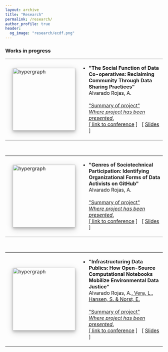```yaml
---
layout: archive
title: "Research"
permalink: /research/
author_profile: true
header:
  og_image: "research/ecdf.png"
---
```


### Works in progress ###

<table style="border: none;" align="center" border="0px" width="100%">
  <tbody>
    <tr>
      <td style="border: none;" width="1%"></td>
      <td style="border: none;" width="27%"><img alt="hypergraph" src="pull from image" class="left" width="200" style="box-shadow: 0 4px 8px 0 rgba(0, 0, 0, 0.2), 0 6px 20px 0 rgba(0, 0, 0, 0.19);"></td>
      <td style="border: none;" width="90%">
        <ul>
          <li><b>"The Social Function of Data Co-operatives: Reclaiming Community Through Data Sharing Practices"</b><br>
            Alvarado Rojas, A. <a href="https://orcid.org/0000-0003-0360-6385"><br>
              <br>
              "Summary of project"<br>
            <i>Where project has been presented</i>.<br>
            [ <a href="actual link">link to conference</a> ]&nbsp;&nbsp; [ <a href="link files">Slides</a> ]
          </li>
          <div id="help130"></div>
        </ul>
      </td>
    </tr>
  </tbody>
</table>
<br>
<table style="border: none;" align="center" border="0px" width="100%">
  <tbody>
    <tr>
      <td style="border: none;" width="1%"></td>
      <td style="border: none;" width="27%"><img alt="hypergraph" src="pull from image" class="left" width="200" style="box-shadow: 0 4px 8px 0 rgba(0, 0, 0, 0.2), 0 6px 20px 0 rgba(0, 0, 0, 0.19);"></td>
      <td style="border: none;" width="90%">
        <ul>
          <li><b>"Genres of Sociotechnical Participation: Identifying Organizational Forms of Data Activists on GitHub"</b><br>
            Alvarado Rojas, A. <a href="https://orcid.org/0000-0003-0360-6385"><br>
              <br>
              "Summary of project"<br>
            <i>Where project has been presented</i>.<br>
            [ <a href="actual link">link to conference</a> ]&nbsp;&nbsp; [ <a href="link files">Slides</a> ]
          </li>
          <div id="help130"></div>
        </ul>
      </td>
    </tr>
  </tbody>
</table>
<br>
<table style="border: none;" align="center" border="0px" width="100%">
  <tbody>
    <tr>
      <td style="border: none;" width="1%"></td>
      <td style="border: none;" width="27%"><img alt="hypergraph" src="pull from image" class="left" width="200" style="box-shadow: 0 4px 8px 0 rgba(0, 0, 0, 0.2), 0 6px 20px 0 rgba(0, 0, 0, 0.19);"></td>
      <td style="border: none;" width="90%">
        <ul>
          <li><b>"Infrastructuring Data Publics: How Open-Source Computational Notebooks Mobilize Environmental Data Justice"</b><br>
            Alvarado Rojas, A.<a href="https://orcid.org/0000-0003-0360-6385">, Vera, L.<a href="https://orcid.org/0000-0002-5390-6397">, Hansen, S. <a href="https://www.linkedin.com/in/steve-hansen-b73ab51"> & Norst, E. <a href="https://scholar.google.com/citations?user=Bf4hh7oAAAAJ"> <br>
              <br>
              "Summary of project"<br>
            <i>Where project has been presented</i>.<br>
            [ <a href="actual link">link to conference</a> ]&nbsp;&nbsp; [ <a href="link files">Slides</a> ]
          </li>
          <div id="help130"></div>
        </ul>
      </td>
    </tr>
  </tbody>
</table>
<br>